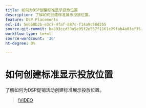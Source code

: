 ```yaml
---
title: 如何为DSP创建标准显示投放位置
description: 了解如何创建标准展示投放位置。
feature: DSP Placements
exl-id: 5eb60b2b-e3c7-4faf-887c-f14a9c50d2b5
source-git-commit: ba393ccd33a5e05f2e557f1161c29fab4a03ef35
workflow-type: tm+mt
source-wordcount: '36'
ht-degree: 0%

---
```


# 如何创建标准显示投放位置

了解如何为DSP促销活动创建标准展示投放位置。

>[!VIDEO](https://video.tv.adobe.com/v/340454)
